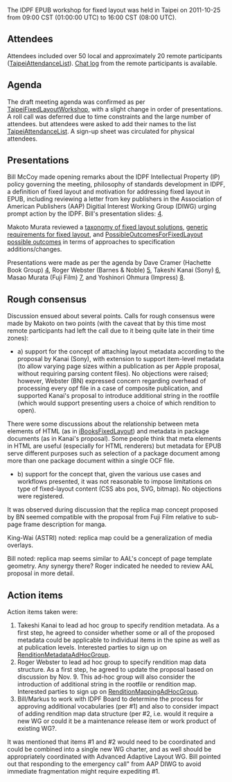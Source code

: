 The IDPF EPUB workshop for fixed layout was held in Taipei on 2011-10-25 from 09:00 CST (01:00:00 UTC) to 16:00 CST (08:00 UTC).


## Attendees ##

Attendees included over 50 local and approximately 20 remote participants ([TaipeiAttendanceList](TaipeiAttendanceList.md)).  [Chat log](TaipeiMeetingChatLog.md) from the remote participants is available.



## Agenda ##

The draft meeting agenda was confirmed as per [TaipeiFixedLayoutWorkshop](TaipeiFixedLayoutWorkshop.md), with a slight change in order of presentations. A roll call was deferred due to time constraints and the large number of attendees. but attendees were asked to add their names to the list [TaipeiAttendanceList](TaipeiAttendanceList.md). A sign-up sheet was circulated for physical attendees.

## Presentations ##

Bill McCoy made opening remarks about the IDPF Intellectual Property (IP) policy governing the meeting, philosophy of standards development in IDPF, a definition of fixed layout and motivation for addressing fixed layout in EPUB, including reviewing a letter from key publishers in the Association of American Publishers (AAP) Digitial Interest Working Group (DIWG) urging prompt action by the IDPF. Bill's presentation slides: [4](4.md).

Makoto Murata reviewed a [taxonomy of fixed layout solutions](TaxonomyOfMechanismsForFixedLayout.md), [generic requirements for fixed layout](GenericRequirementsOnFixedLayout.md), and [PossibleOutcomesForFixedLayout possible outcomes](.md) in terms of approaches to specification additions/changes.

Presentations were made as per the agenda by Dave Cramer (Hachette Book Group) [4](4.md), Roger Webster (Barnes & Noble) [5](5.md), Takeshi Kanai (Sony) [6](6.md), Masao Murata (Fuji Film) [7](7.md), and  Yoshinori Ohmura (Impress) [8](8.md).

## Rough consensus ##

Discussion ensued about several points. Calls for rough consensus were made by Makoto on two points (with the caveat that by this time most remote participants had left the call due to it being quite late in their time zones):

  * a) support for the concept of attaching layout metadata according to the proposal by Kanai (Sony), with extension to support item-level metadata (to allow varying page sizes within a publication as per Apple proposal, without requiring parsing content files). No objections were raised; however, Webster (BN) expressed concern regarding overhead of processing every opf file in a case of  composite publication, and supported Kanai's proposal to introduce additional string in the rootfile (which would support presenting users a choice of which rendition to open).

There were some discussions about the relationship between meta elements of HTML (as in
[iBooksFixedLayout](iBooksFixedLayout.md)) and metadata in package documents (as in Kanai's proposal).  Some people think that meta elements in HTML are useful (especially for HTML renderers) but metadata for EPUB serve different purposes such as selection of a package document among more than one package document within a single OCF file.


  * b) support for the concept that, given the various use cases and workflows presented, it was not reasonable to impose limitations on type of fixed-layout content (CSS abs pos, SVG, bitmap). No objections were registered.

It was observed during discussion that the replica map concept proposed by BN seemed compatible with the proposal from Fuji Film relative to sub-page frame description for manga.

King-Wai (ASTRI) noted: replica map could be a generalization of media overlays.

Bill noted: replica map seems similar to AAL's concept of page template geometry. Any synergy there? Roger indicated he needed to review AAL proposal in more detail.

## Action items ##
Action items taken were:

  1. Takeshi Kanai to lead ad hoc group to specify rendition metadata. As a first step, he agreed to consider whether some or all of the proposed metadata could be applicable to individual items in the spine as well as at publication levels. Interested parties to sign up on [RenditionMetadataAdHocGroup](RenditionMetadataAdHocGroup.md).
  1. Roger Webster to lead ad hoc group to specify rendition map data structure. As a first step, he agreed to update the proposal based on discussion by Nov. 9. This ad-hoc group will also consider the introduction of additional string in the rootfile or rendition map. Interested parties to sign up on [RenditionMappingAdHocGroup](RenditionMappingAdHocGroup.md).
  1. Bill/Markus to work with IDPF Board to determine the process for approving additional vocabularies (per #1) and also to consider impact of adding rendition map data structure (per #2, i.e. would it require a new WG or could it be a maintenance release item or work product of existing WG?.

It was mentioned that items #1 and #2 would need to be coordinated and could be combined into a single new WG charter, and as well should be appropriately coordinated with Advanced Adaptive Layout WG. Bill pointed out that responding to the emergency call" from AAP DIWG to avoid immediate fragmentation might require expediting #1.